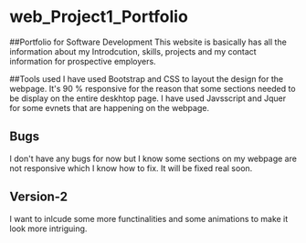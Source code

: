 # web_Project1_Portfolio

##Portfolio for Software Development
This website is basically has all the information about my Introdcution, skills, projects and my contact information for prospective employers.

##Tools used
I have used Bootstrap and CSS to layout the design for the webpage. It's 90 % responsive for the reason that some sections needed to be display on the entire deskhtop page. I have used Javsscript and Jquer for some evnets that are happening on the webpage.

## Bugs
I don't have any bugs for now but I know some sections on my webpage are not responsive which I know how to fix. It will be fixed real soon.

## Version-2
I want to inlcude some more functinalities and some animations to make it look more intriguing.

